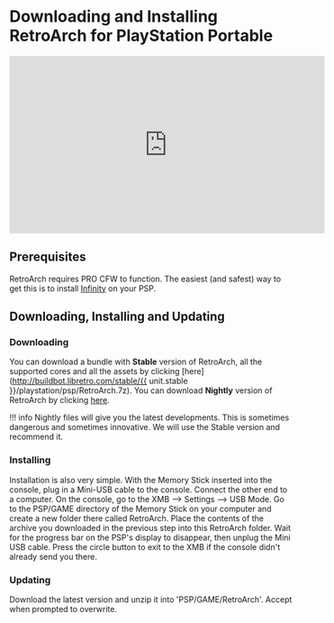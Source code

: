 # Downloading and Installing RetroArch for PlayStation Portable

<iframe width="560" height="315" src="https://www.youtube-nocookie.com/embed/VXY7HjvMfnU" frameborder="0" allow="accelerometer; autoplay; clipboard-write; encrypted-media; gyroscope; picture-in-picture" allowfullscreen></iframe>

## Prerequisites

RetroArch requires PRO CFW to function. The easiest (and safest) way to get this is to install [Infinity](https://github.com/DaveeFTW/Infinity) on your PSP.

## Downloading, Installing and Updating

### Downloading

You can download a bundle with **Stable** version of RetroArch, all the supported cores and all the assets by clicking [here](http://buildbot.libretro.com/stable/{{ unit.stable }}/playstation/psp/RetroArch.7z). You can download **Nightly** version of RetroArch by clicking [here](https://buildbot.libretro.com/nightly/playstation/psp/RetroArch.7z).

!!! info
	Nightly files will give you the latest developments. This is sometimes dangerous and sometimes innovative. We will use the Stable version and recommend it.

### Installing

Installation is also very simple. With the Memory Stick inserted into the console, plug in a Mini-USB cable to the console. Connect the other end to a computer. On the console, go to the XMB --> Settings --> USB Mode. Go to the PSP/GAME directory of the Memory Stick on your computer and create a new folder there called RetroArch. Place the contents of the archive you downloaded in the previous step into this RetroArch folder. Wait for the progress bar on the PSP's display to disappear, then unplug the Mini USB cable. Press the circle button to exit to the XMB if the console didn't already send you there.

### Updating

Download the latest version and unzip it into 'PSP/GAME/RetroArch'. Accept when prompted to overwrite.
